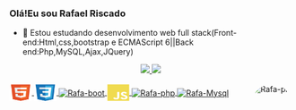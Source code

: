 ### Olá!Eu sou Rafael Riscado

- 🔭 Estou estudando desenvolvimento web full stack(Front-end:Html,css,bootstrap e  ECMAScript 6||Back end:Php,MySQL,Ajax,JQuery)

<div align="center">
  <a href="https://github.com/Rafael-Riscado">
  <img height="180em" src="https://github-readme-stats.vercel.app/api?username=Rafael-Riscado&show_icons=true&theme=dark&include_all_commits=true&count_private=true"/>
  <img height="180em" src="https://github-readme-stats.vercel.app/api/top-langs/?username=Rafael-Riscado&layout=compact&langs_count=7&theme=dark"/>
</div>
<div style="display: inline_block"><br>
  <img align="center" alt="Rafa-HTML" height="30" width="40" src="https://raw.githubusercontent.com/devicons/devicon/master/icons/html5/html5-original.svg">
  <img align="center" alt="Rafa-CSS" height="30" width="40" src="https://raw.githubusercontent.com/devicons/devicon/master/icons/css3/css3-original.svg">
  <img align="center" alt="Rafa-boot" height="30" width="40" src="https://cdn.jsdelivr.net/gh/devicons/devicon/icons/bootstrap/bootstrap-plain.svg" />
  <img align="center" alt="Rafa-Js" height="30" width="40" src="https://raw.githubusercontent.com/devicons/devicon/master/icons/javascript/javascript-plain.svg">
  <img align="center" alt="Rafa-php" width="50"  src="https://cdn.jsdelivr.net/gh/devicons/devicon/icons/php/php-original.svg">
  <img align="center" alt="Rafa-Mysql" width="50" src="https://cdn.jsdelivr.net/gh/devicons/devicon/icons/mysql/mysql-plain-wordmark.svg">
  <img align="right" alt="Rafa-pic" height="150" style="border-radius:50px;" 
</div>
  
 
</div>

